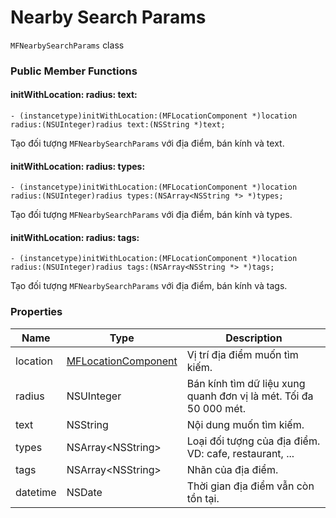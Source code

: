 # Nearby Search Params

`MFNearbySearchParams` class

### Public Member Functions

#### initWithLocation: radius: text:

```objc
- (instancetype)initWithLocation:(MFLocationComponent *)location radius:(NSUInteger)radius text:(NSString *)text;
```

Tạo đối tượng `MFNearbySearchParams` với địa điểm, bán kính và text.

#### initWithLocation: radius: types:

```objc
- (instancetype)initWithLocation:(MFLocationComponent *)location radius:(NSUInteger)radius types:(NSArray<NSString *> *)types;
```

Tạo đối tượng `MFNearbySearchParams` với địa điểm, bán kính và types.

#### initWithLocation: radius: tags:

```objc
- (instancetype)initWithLocation:(MFLocationComponent *)location radius:(NSUInteger)radius tags:(NSArray<NSString *> *)tags;
```

Tạo đối tượng `MFNearbySearchParams` với địa điểm, bán kính và tags.

### Properties

| Name        | Type                                                            | Description                                                                        |
|-------------|-----------------------------------------------------------------|------------------------------------------------------------------------------------|
| location    | [MFLocationComponent](reference/location-component.md)          | Vị trí địa điểm muốn tìm kiếm.                                                     |
| radius      | NSUInteger                                                      | Bán kính tìm dữ liệu xung quanh đơn vị là mét. Tối đa 50 000 mét.                  |
| text        | NSString                                                        | Nội dung muốn tìm kiếm.                                                            |
| types       | NSArray\<NSString\>                                             | Loại đối tượng của địa điểm. VD: cafe, restaurant, ...                             |
| tags        | NSArray\<NSString\>                                             | Nhãn của địa điểm.                                                                 |
| datetime    | NSDate                                                          | Thời gian địa điểm vẫn còn tồn tại.                                                |
